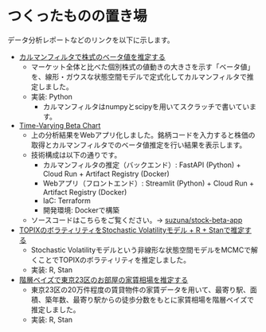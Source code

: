 # つくったものの置き場

データ分析レポートなどのリンクを以下に示します。

- [カルマンフィルタで株式のベータ値を推定する](https://suzuna.me/posts/stock-beta/)
  - マーケット全体と比べた個別株式の値動きの大きさを示す「ベータ値」を、線形・ガウスな状態空間モデルで定式化してカルマンフィルタで推定しました。
  - 実装: Python
    - カルマンフィルタはnumpyとscipyを用いてスクラッチで書いています。
- [Time-Varying Beta Chart](https://dev-streamlit-s5ootw75ka-an.a.run.app/)
  - 上の分析結果をWebアプリ化しました。銘柄コードを入力すると株価の取得とカルマンフィルタでのベータ値推定を行い結果を表示します。
  - 技術構成は以下の通りです。
    - カルマンフィルタの推定（バックエンド）: FastAPI (Python) + Cloud Run + Artifact Registry (Docker)
    - Webアプリ（フロントエンド）: Streamlit (Python) + Cloud Run + Artifact Registry (Docker)
    - IaC: Terraform
    - 開発環境: Dockerで構築
  - ソースコードはこちらをご覧ください。-> [suzuna/stock-beta-app](https://github.com/suzuna/stock-beta-app)
- [TOPIXのボラティリティをStochastic Volatilityモデル + R + Stanで推定する](https://suzuna.me/posts/stochastic-volatility-model/)
  - Stochastic Volatilityモデルという非線形な状態空間モデルをMCMCで解くことでTOPIXのボラティリティを推定しました。
  - 実装: R, Stan
- [階層ベイズで東京23区のお部屋の家賃相場を推定する](https://suzuna.me/posts/rent-modeling/)
  - 東京23区の20万件程度の賃貸物件の家賃データを用いて、最寄り駅、面積、築年数、最寄り駅からの徒歩分数をもとに家賃相場を階層ベイズで推定しました。
  - 実装: R, Stan
